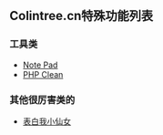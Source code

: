 <br>

## Colintree.cn特殊功能列表
### 工具类
* [Note Pad](notepad)
* [PHP Clean](phpclean)

### 其他很厉害类的
* [表白我小仙女](JESSIE-MY-LOVER)